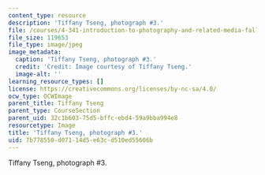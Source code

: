 ```yaml
---
content_type: resource
description: 'Tiffany Tseng, photograph #3.'
file: /courses/4-341-introduction-to-photography-and-related-media-fall-2007/7b778550d07114d5e63cd510ed55606b_tseng3.jpg
file_size: 119653
file_type: image/jpeg
image_metadata:
  caption: 'Tiffany Tseng, photograph #3.'
  credit: 'Credit: Image courtesy of Tiffany Tseng.'
  image-alt: ''
learning_resource_types: []
license: https://creativecommons.org/licenses/by-nc-sa/4.0/
ocw_type: OCWImage
parent_title: Tiffany Tseng
parent_type: CourseSection
parent_uid: 32c1b603-75d5-bffc-ebd4-59a9bba994e8
resourcetype: Image
title: 'Tiffany Tseng, photograph #3.'
uid: 7b778550-d071-14d5-e63c-d510ed55606b
---
```

Tiffany Tseng, photograph #3.